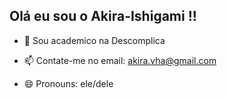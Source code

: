 ## Olá eu sou o Akira-Ishigami !!

- 🌱 Sou academico na Descomplica
  
- 📫 Contate-me no email: akira.vha@gmail.com
  
- 😄 Pronouns: ele/dele
